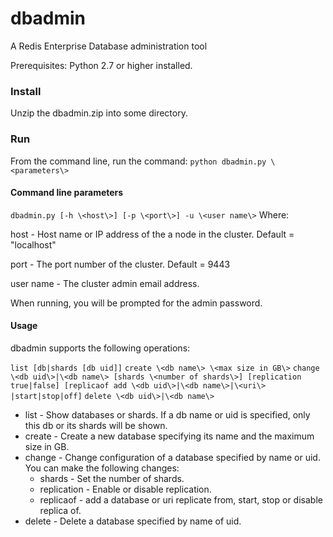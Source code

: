 # dbadmin

A Redis Enterprise Database administration tool

Prerequisites: Python 2.7 or higher installed.

### Install

Unzip the dbadmin.zip into some directory.

### Run

From the command line, run the command:  `python dbadmin.py \<parameters\>`

#### Command line parameters

`dbadmin.py [-h \<host\>] [-p \<port\>] -u \<user name\>`
Where:

host - Host name or IP address of the a node in the cluster. Default = "localhost"

port - The port number of the cluster. Default = 9443

user name - The cluster admin email address.

When running, you will be prompted for the admin password.


#### Usage

dbadmin supports the following operations:

`list [db|shards [db uid]]`
`create \<db name\> \<max size in GB\>`
`change \<db uid\>|\<db name\> [shards \<number of shards\>] [replication true|false] [replicaof add \<db uid\>|\<db name\>|\<uri\> |start|stop|off]`
`delete \<db uid\>|\<db name\>`

* list - Show databases or shards. If a db name or uid is specified, only this db or its shards will be shown.
* create - Create a new database specifying its name and the maximum size in GB.
* change - Change configuration of a database specified by name or uid. You can make the following changes:
	* shards - Set the number of shards.
	* replication - Enable or disable replication.
	* replicaof - add a database or uri replicate from, start, stop or disable replica of.
* delete - Delete a database specified by name of uid.

